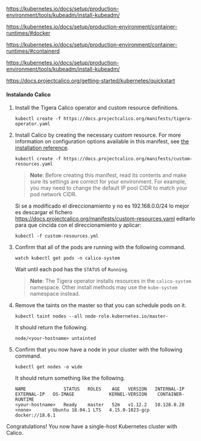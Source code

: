 https://kubernetes.io/docs/setup/production-environment/tools/kubeadm/install-kubeadm/



https://kubernetes.io/docs/setup/production-environment/container-runtimes/#docker

https://kubernetes.io/docs/setup/production-environment/container-runtimes/#containerd



https://kubernetes.io/docs/setup/production-environment/tools/kubeadm/install-kubeadm/



https://docs.projectcalico.org/getting-started/kubernetes/quickstart



####  Instalando Calico

1. Install the Tigera Calico operator and custom resource definitions.

   ```
   kubectl create -f https://docs.projectcalico.org/manifests/tigera-operator.yaml
   ```

2. Install Calico by creating the necessary custom resource. For more information on configuration options available in this manifest, see [the installation reference](https://docs.projectcalico.org/reference/installation/api).

   ```
   kubectl create -f https://docs.projectcalico.org/manifests/custom-resources.yaml
   ```

   > **Note**: Before creating this manifest, read its contents and make sure its settings are correct for your environment. For example, you may need to change the default IP pool CIDR to match your pod network CIDR.

   Si se a modificado el direccionamiento y no es 192.168.0.0/24 lo mejor es descargar el fichero https://docs.projectcalico.org/manifests/custom-resources.yaml  editarlo para que cincida con el direccionamiento y aplicar:

   ```
   kubectl -f custom-resources.yml
   ```

   

3. Confirm that all of the pods are running with the following command.

   ```
   watch kubectl get pods -n calico-system
   ```

   Wait until each pod has the `STATUS` of `Running`.

   > **Note**: The Tigera operator installs resources in the `calico-system` namespace. Other install methods may use the `kube-system` namespace instead.

4. Remove the taints on the master so that you can schedule pods on it.

   ```
   kubectl taint nodes --all node-role.kubernetes.io/master-
   ```

   It should return the following.

   ```
   node/<your-hostname> untainted
   ```

5. Confirm that you now have a node in your cluster with the following command.

   ```
   kubectl get nodes -o wide
   ```

   It should return something like the following.

   ```
   NAME              STATUS   ROLES    AGE   VERSION   INTERNAL-IP   EXTERNAL-IP   OS-IMAGE             KERNEL-VERSION    CONTAINER-RUNTIME
   <your-hostname>   Ready    master   52m   v1.12.2   10.128.0.28   <none>        Ubuntu 18.04.1 LTS   4.15.0-1023-gcp   docker://18.6.1
   ```

Congratulations! You now have a single-host Kubernetes cluster with Calico.
